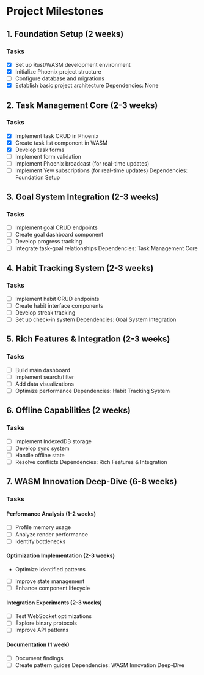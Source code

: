 # Project Milestones

## 1. Foundation Setup (2 weeks)

### Tasks

- [x] Set up Rust/WASM development environment
- [x] Initialize Phoenix project structure
- [ ] Configure database and migrations
- [x] Establish basic project architecture
      Dependencies: None

## 2. Task Management Core (2-3 weeks)

### Tasks

- [x] Implement task CRUD in Phoenix
- [x] Create task list component in WASM
- [x] Develop task forms
- [ ] Implement form validation
- [ ] Implement Phoenix broadcast (for real-time updates)
- [ ] Implement Yew subscriptions (for real-time updates)
      Dependencies: Foundation Setup

## 3. Goal System Integration (2-3 weeks)

### Tasks

- [ ] Implement goal CRUD endpoints
- [ ] Create goal dashboard component
- [ ] Develop progress tracking
- [ ] Integrate task-goal relationships
      Dependencies: Task Management Core

## 4. Habit Tracking System (2-3 weeks)

### Tasks

- [ ] Implement habit CRUD endpoints
- [ ] Create habit interface components
- [ ] Develop streak tracking
- [ ] Set up check-in system
      Dependencies: Goal System Integration

## 5. Rich Features & Integration (2-3 weeks)

### Tasks

- [ ] Build main dashboard
- [ ] Implement search/filter
- [ ] Add data visualizations
- [ ] Optimize performance
      Dependencies: Habit Tracking System

## 6. Offline Capabilities (2 weeks)

### Tasks

- [ ] Implement IndexedDB storage
- [ ] Develop sync system
- [ ] Handle offline state
- [ ] Resolve conflicts
      Dependencies: Rich Features & Integration

## 7. WASM Innovation Deep-Dive (6-8 weeks)

### Tasks

#### Performance Analysis (1-2 weeks)

- [ ] Profile memory usage
- [ ] Analyze render performance
- [ ] Identify bottlenecks

#### Optimization Implementation (2-3 weeks)

- Optimize identified patterns
- [ ] Improve state management
- [ ] Enhance component lifecycle

#### Integration Experiments (2-3 weeks)

- [ ] Test WebSocket optimizations
- [ ] Explore binary protocols
- [ ] Improve API patterns

#### Documentation (1 week)

- [ ] Document findings
- [ ] Create pattern guides
      Dependencies: WASM Innovation Deep-Dive
